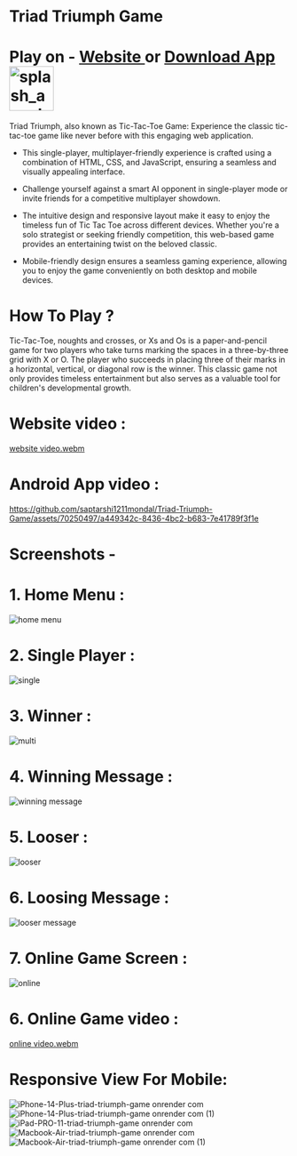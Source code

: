 # Triad Triumph Game

# Play on - [Website ](https://triad-triumph-game.onrender.com/) or [Download App](https://drive.google.com/file/d/1XWSmYqeNfa7EzWd0Qp_8EMvgo2QnJuLJ/view?usp=drive_link)  <img src="https://github.com/user-attachments/assets/1267d27d-4765-44bc-9b2b-1d821da885d9" alt="splash_app_logo" width="80" height="80">





Triad Triumph, also known as Tic-Tac-Toe Game: Experience the classic tic-tac-toe game like never before with this engaging web application.

- This single-player, multiplayer-friendly experience is crafted using a combination of HTML, CSS, and JavaScript, ensuring a seamless and visually appealing interface. 

- Challenge yourself against a smart AI opponent in single-player mode or invite friends for a competitive multiplayer showdown. 

- The intuitive design and responsive layout make it easy to enjoy the timeless fun of Tic Tac Toe across different devices. Whether you're a solo strategist or seeking friendly competition, this web-based game provides an entertaining twist on the beloved classic.

- Mobile-friendly design ensures a seamless gaming experience, allowing you to enjoy the game conveniently on both desktop and mobile devices.

# How To Play ?
Tic-Tac-Toe, noughts and crosses, or Xs and Os is a paper-and-pencil game for two players who take turns marking the spaces in a three-by-three grid with X or O. The player who succeeds in placing three of their marks in a horizontal, vertical, or diagonal row is the winner.
This classic game not only provides timeless entertainment but also serves as a valuable tool for children's developmental growth.


# Website video :
[website video.webm](https://github.com/user-attachments/assets/1e3528cd-1f72-427d-9d83-49a3d897358f)


# Android App video :

https://github.com/saptarshi1211mondal/Triad-Triumph-Game/assets/70250497/a449342c-8436-4bc2-b683-7e41789f3f1e



# Screenshots -


# 1. Home Menu :
![home menu](https://github.com/user-attachments/assets/235bb30f-39cd-480b-b072-8dfc57cce88e)


# 2. Single Player :
![single](https://github.com/user-attachments/assets/0c8e944e-17df-41f6-9647-e3498567b216)


# 3. Winner :
![multi](https://github.com/user-attachments/assets/494cab1b-d996-430b-a0c5-4f5ef58a5d53)


# 4. Winning Message :
![winning message](https://github.com/user-attachments/assets/9e062055-e941-48b1-83c8-fb2ed6aed4b1)


# 5. Looser :
![looser](https://github.com/user-attachments/assets/1d8cf80c-fa67-4cde-b065-fe5eadfc1aa3)


# 6. Loosing Message :
![looser message](https://github.com/user-attachments/assets/2e950460-cbc5-44da-85fb-ee705fb50718)

# 7. Online Game Screen :
![online](https://github.com/user-attachments/assets/55c558ce-8fec-4b39-8003-e241465f6cf5)

# 6. Online Game video :
[online video.webm](https://github.com/user-attachments/assets/f19a26bf-8d5f-4f8b-9472-070195341361)



# Responsive View For Mobile:
![iPhone-14-Plus-triad-triumph-game onrender com](https://github.com/user-attachments/assets/410967b3-8e6b-405b-9748-51d966cdf43f)
![iPhone-14-Plus-triad-triumph-game onrender com (1)](https://github.com/user-attachments/assets/adeb3d55-6b3e-4256-a920-ce670676df2f)
![iPad-PRO-11-triad-triumph-game onrender com](https://github.com/user-attachments/assets/762fba36-26df-4a3b-b3b6-b0c8be5cb9b1)
![Macbook-Air-triad-triumph-game onrender com](https://github.com/user-attachments/assets/e28e680e-41a4-455b-b895-8a8f472ac969)
![Macbook-Air-triad-triumph-game onrender com (1)](https://github.com/user-attachments/assets/f14c4a20-cfff-4345-b315-3005718f26d3)
